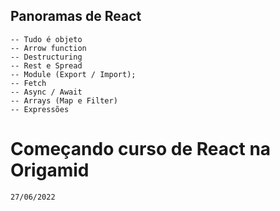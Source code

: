 ## Panoramas de React
    -- Tudo é objeto
    -- Arrow function
    -- Destructuring 
    -- Rest e Spread
    -- Module (Export / Import);
    -- Fetch
    -- Async / Await
    -- Arrays (Map e Filter)
    -- Expressões 

# Começando curso de React na Origamid 
    27/06/2022

